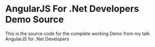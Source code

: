 # AngularJS For .Net Developers Demo Source #

This is the source code for the complete working Demo from my talk AngularJS for .Net Developers 